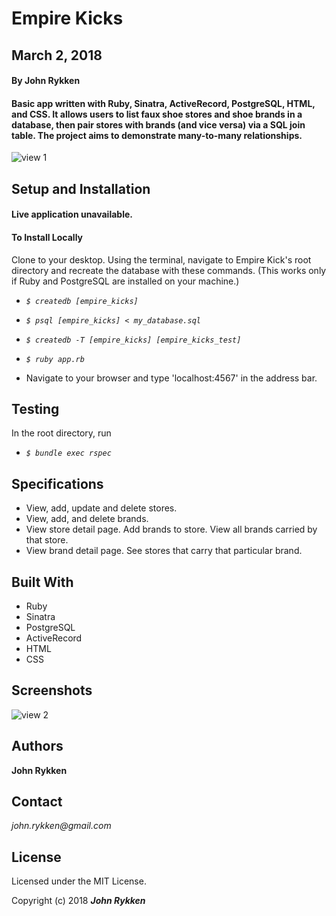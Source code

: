 # Empire Kicks

## March 2, 2018

#### By John Rykken

#### Basic app written with Ruby, Sinatra, ActiveRecord, PostgreSQL, HTML, and CSS. It allows users to list faux shoe stores and shoe brands in a database, then pair stores with brands (and vice versa) via a SQL join table. The project aims to demonstrate many-to-many relationships.   

![view 1](https://imgur.com/a/HnJeb)

## Setup and Installation

#### Live application unavailable.

<!--

www.example/heroku/github/not-a-real.url.com -->

#### To Install Locally

Clone to your desktop. Using the terminal, navigate to Empire Kick's root directory and recreate the database with these commands. (This works only if Ruby and PostgreSQL are installed on your machine.)

* _`$ createdb [empire_kicks]`_

* _`$ psql [empire_kicks] < my_database.sql`_

* _`$ createdb -T [empire_kicks] [empire_kicks_test]`_

* _`$ ruby app.rb`_

* Navigate to your browser and type 'localhost:4567' in the address bar.

## Testing

In the root directory, run

* _`$ bundle exec rspec`_

## Specifications

* View, add, update and delete stores.
* View, add, and delete brands.
* View store detail page. Add brands to store. View all brands carried by that store.
* View brand detail page. See stores that carry that particular brand.   

## Built With

* Ruby
* Sinatra
* PostgreSQL
* ActiveRecord
* HTML
* CSS

## Screenshots

![view 2](https://imgur.com/a/Rx1ww)

## Authors

**John Rykken**

## Contact

_john.rykken@gmail.com_

## License

Licensed under the MIT License.

  <!-- ## Acknowledgments -->

Copyright (c) 2018 **_John Rykken_**
